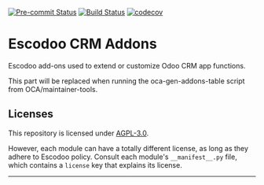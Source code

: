 
<!-- /!\ Non OCA Context : Set here the badge of your runbot / runboat instance. -->
[![Pre-commit Status](https://github.com/Escodoo/crm-addons/actions/workflows/pre-commit.yml/badge.svg?branch=15.0)](https://github.com/Escodoo/crm-addons/actions/workflows/pre-commit.yml?query=branch%3A15.0)
[![Build Status](https://github.com/Escodoo/crm-addons/actions/workflows/test.yml/badge.svg?branch=15.0)](https://github.com/Escodoo/crm-addons/actions/workflows/test.yml?query=branch%3A15.0)
[![codecov](https://codecov.io/gh/Escodoo/crm-addons/branch/15.0/graph/badge.svg)](https://codecov.io/gh/Escodoo/crm-addons)
<!-- /!\ Non OCA Context : Set here the badge of your translation instance. -->

<!-- /!\ do not modify above this line -->

# Escodoo CRM Addons

Escodoo add-ons used to extend or customize Odoo CRM app functions.

<!-- /!\ do not modify below this line -->

<!-- prettier-ignore-start -->

[//]: # (addons)

This part will be replaced when running the oca-gen-addons-table script from OCA/maintainer-tools.

[//]: # (end addons)

<!-- prettier-ignore-end -->

## Licenses

This repository is licensed under [AGPL-3.0](LICENSE).

However, each module can have a totally different license, as long as they adhere to Escodoo
policy. Consult each module's `__manifest__.py` file, which contains a `license` key
that explains its license.

----
<!-- /!\ Non OCA Context : Set here the full description of your organization. -->

